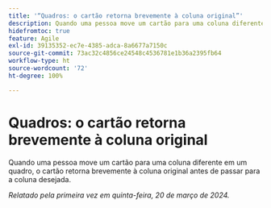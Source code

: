 ```yaml
---
title: '“Quadros: o cartão retorna brevemente à coluna original”'
description: Quando uma pessoa move um cartão para uma coluna diferente em um quadro, o cartão retorna brevemente à coluna original antes de passar para a coluna desejada.
hidefromtoc: true
feature: Agile
exl-id: 39135352-ec7e-4385-adca-8a6677a7150c
source-git-commit: 73ac32c4856ce24548c4536781e1b36a2395fb64
workflow-type: ht
source-wordcount: '72'
ht-degree: 100%

---
```


# Quadros: o cartão retorna brevemente à coluna original

Quando uma pessoa move um cartão para uma coluna diferente em um quadro, o cartão retorna brevemente à coluna original antes de passar para a coluna desejada.

_Relatado pela primeira vez em quinta-feira, 20 de março de 2024._
